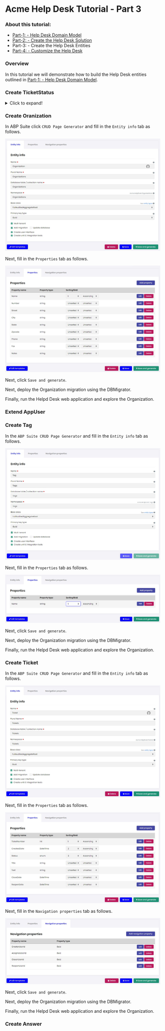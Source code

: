 # Acme Help Desk Tutorial - Part 3

### About this tutorial:

- [Part-1: - Help Desk Domain Model](Part1-HelpDeskDomainModel.md) 
- [Part-2: - Create the Help Desk Solution](Part2-MVC-CreateHelpDeskSoluton.md)
- Part-3: - Create the Help Desk Entities
- [Part-4: - Customize the Help Desk](Part4-MVC-CustomizeHelpDesk.md)

### Overview

In this tutorial we will demonstrate how to build the Help Desk entities outlined in [Part-1: - Help Desk Domain Model](Part1-HelpDeskDomainModel.md).

### Create TicketStatus
<details>
    <summary>Click to expand!</summary>    
In the `Acme.HelpDesk.Domain.Shared` project, create a new folder named `TicketStatus`.
Next, in the `TicketStatus` folder create a new class file named `TicketStatus.cs` containing the following code.

**NOTE**: Make sure the namespace is `Acme.HelpDesk` **NOT** `Acme.HelpDesk.TicketStatus`

#### TicketStatus.cs

```c#
namespace Acme.HelpDesk
{
    public enum TicketStatus
    {
        New,
        InProgress,
        OnHold,
        Closed,
    }
}
``` 
</details>

### Create Oranization

In ABP Suite click `CRUD Page Generator` and fill in the `Entity info` tab as follows.

![CreateOrganizationEntityInfo](CreateOrganizationEntityInfo.jpg)

Next, fill in the `Properties` tab as follows.

![CreateOrganizationProperties](CreateOrganizationProperties.jpg)

Next, click `Save and generate`.

Next, deploy the Organization migration using the DBMigrator.

Finally, run the Helpd Desk web application and explore the Organization.

### Extend AppUser

### Create Tag

In the `ABP Suite CRUD Page Generator` and fill in the `Entity info` tab as follows.

![CreateOrganizationEntityInfo](CreateTagEntityInfo.jpg)

Next, fill in the `Properties` tab as follows.

![CreateOrganizationProperties](CreateTagProperties.jpg)

Next, click `Save and generate`.

Next, deploy the Organization migration using the DBMigrator.

Finally, run the Helpd Desk web application and explore the Organization.

### Create Ticket

In the `ABP Suite CRUD Page Generator` and fill in the `Entity info` tab as follows.

![CreateOrganizationEntityInfo](CreateTicketEntityInfo.jpg)

Next, fill in the `Properties` tab as follows.

![CreateOrganizationProperties](CreateTicketProperties.jpg)

Next, fill in the `Navigation properties` tab as follows.

![CreateOrganizationProperties](CreateTicketNavigationProperties.jpg)

Next, click `Save and generate`.

Next, deploy the Organization migration using the DBMigrator.

Finally, run the Helpd Desk web application and explore the Organization.


### Create Answer


